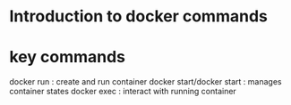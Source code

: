# Introduction to docker commands

# key commands

docker run : create and run container
docker start/docker start : manages container states
docker exec : interact with running container